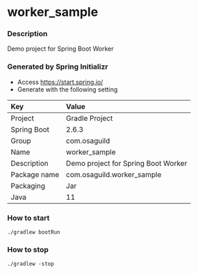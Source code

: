 # worker_sample

### Description
Demo project for Spring Boot Worker

### Generated by Spring Initializr
 - Access https://start.spring.io/
 - Generate with the following setting

| Key | Value |
|:---|:---|
| Project | Gradle Project |
| Spring Boot | 2.6.3 |
| Group | com.osaguild |
| Name | worker_sample |
| Description | Demo project for Spring Boot Worker |
| Package name | com.osaguild.worker_sample |
| Packaging | Jar |
| Java | 11 |

### How to start
```
./gradlew bootRun
```

### How to stop
```
./gradlew -stop
```


